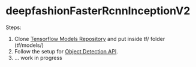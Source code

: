 # deepfashionFasterRcnnInceptionV2

Steps:
1. Clone [Tensorflow Models Repository](https://github.com/tensorflow/models) and put inside tf/ folder (tf/models/)
2. Follow the setup for [Object Detection API](https://github.com/tensorflow/models/tree/master/research/object_detection).
3. ... work in progress
